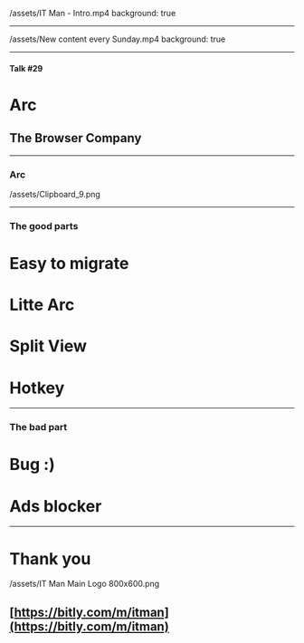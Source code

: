 
/assets/IT Man - Intro.mp4
background: true

---

/assets/New content every Sunday.mp4
background: true

---

#### Talk #29
# Arc
## The Browser Company


---
### Arc

/assets/Clipboard_9.png

---
### The good parts
# Easy to migrate
# Litte Arc
# Split View
# Hotkey

--- 
### The bad part
# Bug :)
# Ads blocker
---
# Thank you

/assets/IT Man Main Logo 800x600.png
## [https://bitly.com/m/itman](https://bitly.com/m/itman)